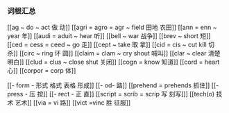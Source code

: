 ### 词根汇总
[[ag ~ do ~ act 做 动]]
[[agri = agro = agr ~ field 田地 农田]]
[[ann = enn ~ year 年]]
[[audi = aduit ~ hear 听]]
[[bell ~ war 战争]]
[[brev ~ short 短]]
[[ced = cess = ceed ~ go 走]]
[[cept  ~ take 取 拿]]
[[cid = cis ~ cut kill 切 杀]]
[[circ ~ ring 环 圆]]
[[claim = clam ~ cry shout  喊叫]]
[[clar  ~ clear 清楚 明白]]
[[clud = clus ~ close shut 关闭]]
[[cogn = know  知道]]
[[cord = heart 心]]
[[corpor = corp  体]]

[[- form - 形式 格式 表格 形成]]
[[- od- 路]]
[[prehend = prehends 抓住]]
[[- press - 压 按]]
[[- rect - 正 直]]
[[script = scrib = scrip 写 刻写]]]
[[tech(o) 技术 艺术]]
[[via = vi 路]]
[[vict =vinc 胜 征服]]